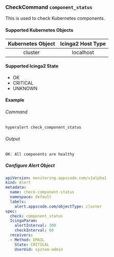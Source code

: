 ### CheckCommand `component_status`

This is used to check Kubernetes components.

#### Supported Kubernetes Objects

| Kubernetes Object   | Icinga2 Host Type  |
| :---:               | :---:              |
| cluster             | localhost          |

#### Supported Icinga2 State

* OK
* CRITICAL
* UNKNOWN

#### Example
###### Command
```sh
hyperalert check_component_status
```
###### Output
```
OK: All components are healthy
```

##### Configure Alert Object

```yaml
apiVersion: monitoring.appscode.com/v1alpha1
kind: Alert
metadata:
  name: check-component-status
  namespace: default
  labels:
    alert.appscode.com/objectType: cluster
spec:
  check: component_status
  IcingaParam:
    alertInterval: 300
    checkInterval: 60
  receivers:
  - Method: EMAIL
    State: CRITICAL
    UserUid: system-admin
```
